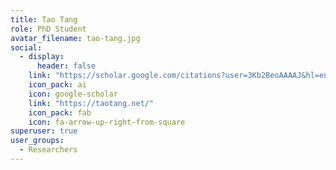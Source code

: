 ```yaml
---
title: Tao Tang
role: PhD Student
avatar_filename: tao-tang.jpg
social:
  - display:
      header: false
    link: "https://scholar.google.com/citations?user=3Kb2BeoAAAAJ&hl=en "
    icon_pack: ai
    icon: google-scholar
    link: "https://taotang.net/"
    icon_pack: fab
    icon: fa-arrow-up-right-from-square
superuser: true
user_groups:
  - Researchers
---
```

